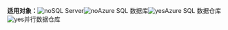 <Token>**适用对象：**![no](media/no.png)SQL Server![no](media/no.png)Azure SQL 数据库![yes](media/yes.png)Azure SQL 数据仓库![yes](media/yes.png)并行数据仓库</Token>

